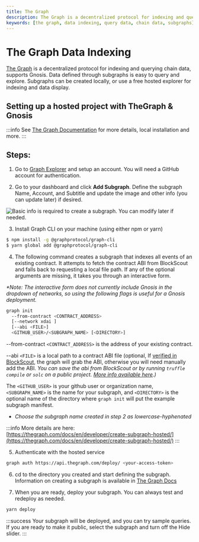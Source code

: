 ```yaml
---
title: The Graph
description: The Graph is a decentralized protocol for indexing and querying chain data, supports Gnosis. 
keywords: [the graph, data indexing, query data, chain data, subgraphs]
---
```


# The Graph Data Indexing

[The Graph](https://thegraph.com/) is a decentralized protocol for indexing and querying chain data, supports Gnosis. Data defined through subgraphs is easy to query and explore. Subgraphs can be created locally, or use a free hosted explorer for indexing and data display.

## Setting up a hosted project with TheGraph & Gnosis

:::info
See [The Graph Documentation](https://thegraph.com/docs/en/) for more details, local installation and more.
:::

## Steps:

1) Go to [Graph Explorer](https://thegraph.com/explorer/) and setup an account. You will need a GitHub account for authentication.

2) Go to your dashboard and click **Add Subgraph**. Define the subgraph Name, Account, and Subtitle and update the image and other info (you can update later) if desired.


![Basic info is required to create a subgraph. You can modify later if needed.](/img/tools/xdai-graph.png)

3) Install Graph CLI on your machine (using either npm or yarn)

```bash
$ npm install -g @graphprotocol/graph-cli
$ yarn global add @graphprotocol/graph-cli
```

4) The following command creates a subgraph that indexes all events of an existing contract. It attempts to fetch the contract ABI from BlockScout and falls back to requesting a local file path. If any of the optional arguments are missing, it takes you through an interactive form.

_*Note: The interactive form does not currently include Gnosis in the dropdown of networks, so using the following flags is useful for a Gnosis deployment._

```bash
graph init
  --from-contract <CONTRACT_ADDRESS>
  [--network xdai ]
  [--abi <FILE>]
  <GITHUB_USER>/<SUBGRAPH_NAME> [<DIRECTORY>]
```

--from-contract `<CONTRACT_ADDRESS>` is the address of your existing contract.

--abi `<FILE>` is a local path to a contract ABI file (optional, If [verified in BlockScout](https://docs.blockscout.com/for-users/smart-contract-interaction/verifying-a-smart-contract), the graph will grab the ABI, otherwise you will need manually add the ABI. _You can save the abi from BlockScout or by running `truffle compile` or `solc` on a public project._ [_More info available here_](https://thegraph.com/docs/en/developing/creating-a-subgraph/)_.)_

The `<GITHUB_USER>` is your github user or organization name, `<SUBGRAPH_NAME>` is the name for your subgraph, and `<DIRECTORY>` is the optional name of the directory where `graph init` will put the example subgraph manifest.

* _Choose the subgraph name created in step 2 as lowercase-hyphenated_

:::info
More details are here: [https://thegraph.com/docs/en/developer/create-subgraph-hosted/](https://thegraph.com/docs/en/developer/create-subgraph-hosted/)
:::

5)  Authenticate with the hosted service

```bash
graph auth https://api.thegraph.com/deploy/ <your-access-token>
```

6) cd to the directory you created and start defining the subgraph. Information on creating a subgraph is available in [The Graph Docs](https://thegraph.com/docs/en/developing/creating-a-subgraph/)

7) When you are ready, deploy your subgraph. You can always test and redeploy as needed.

```bash
yarn deploy
```

:::success
Your subgraph will be deployed, and you can try sample queries. If you are ready to make it public, select the subgraph and turn off the Hide slider.
:::
